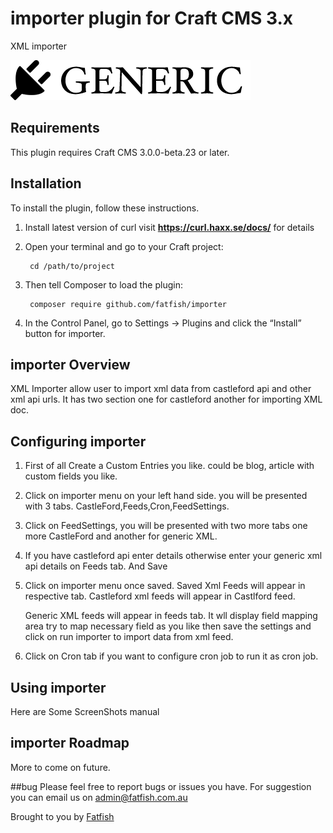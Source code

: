# importer plugin for Craft CMS 3.x

XML importer

![Screenshot](resources/img/plugin-logo.png)

## Requirements

This plugin requires Craft CMS 3.0.0-beta.23 or later.

## Installation

To install the plugin, follow these instructions.


1. Install latest version of curl visit **https://curl.haxx.se/docs/** for details
2. Open your terminal and go to your Craft project:

        cd /path/to/project

3. Then tell Composer to load the plugin:

        composer require github.com/fatfish/importer

4. In the Control Panel, go to Settings → Plugins and click the “Install” button for importer.


## importer Overview
XML Importer allow user to import xml data from castleford api and other xml api urls. It has two section one for castleford 
    another for importing XML doc. 
     

## Configuring importer

1. First of all Create a Custom Entries you like. could be blog, article with custom fields you like.
2. Click on importer menu on your left hand side. you will be presented with 3 tabs. CastleFord,Feeds,Cron,FeedSettings.
3. Click on FeedSettings, you will be presented with two more tabs one more CastleFord and another for generic XML.
4. If you have castleford api enter details otherwise enter your generic xml api details on Feeds tab. And Save 
5. Click on importer menu once saved. Saved Xml Feeds will appear in respective tab. Castleford xml feeds will appear in Castlford feed.

    Generic XML feeds will appear in feeds tab. It wll display field mapping area try to map necessary field as you like then save  the 
    settings and click on run importer to import data from xml feed.
6. Click on Cron tab if you want to configure cron job to run it as cron job.



## Using importer

Here are Some ScreenShots manual 

## importer Roadmap

More to come on future.

##bug
Please feel free to report bugs or issues you have. For suggestion you can email us on admin@fatfish.com.au

Brought to you by [Fatfish](Fatfish.com.au)
